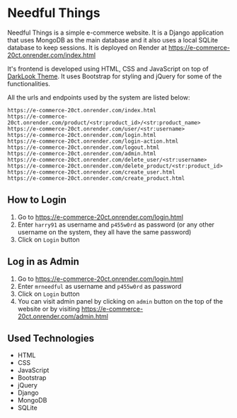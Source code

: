 # Needful Things

Needful Things is a simple e-commerce website. It is a Django application that uses MongoDB as the main database and it also uses a local SQLite database to keep sessions. It is deployed on Render at https://e-commerce-20ct.onrender.com/index.html

It's frontend is developed using HTML, CSS and JavaScript on top of [DarkLook Theme](https://github.com/DarkLookTheme/DarkLookTheme.github.io). It uses Bootstrap for styling and jQuery for some of the functionalities.

All the urls and endpoints used by the system are listed below:

```
https://e-commerce-20ct.onrender.com/index.html
https://e-commerce-20ct.onrender.com/product/<str:product_id>/<str:product_name>
https://e-commerce-20ct.onrender.com/user/<str:username>
https://e-commerce-20ct.onrender.com/login.html
https://e-commerce-20ct.onrender.com/login-action.html
https://e-commerce-20ct.onrender.com/logout.html
https://e-commerce-20ct.onrender.com/admin.html
https://e-commerce-20ct.onrender.com/delete_user/<str:username>
https://e-commerce-20ct.onrender.com/delete_product/<str:product_id>
https://e-commerce-20ct.onrender.com/create_user.html
https://e-commerce-20ct.onrender.com/create_product.html
```

## How to Login

1. Go to https://e-commerce-20ct.onrender.com/login.html
2. Enter `harry91` as username and `p455w0rd` as password (or any other username on the system, they all have the same password)
3. Click on `Login` button

## Log in as Admin

1. Go to https://e-commerce-20ct.onrender.com/login.html
2. Enter `mrneedful` as username and `p455w0rd` as password
3. Click on `Login` button
4. You can visit admin panel by clicking on `admin` button on the top of the website or by visiting https://e-commerce-20ct.onrender.com/admin.html

## Used Technologies

- HTML
- CSS
- JavaScript
- Bootstrap
- jQuery
- Django
- MongoDB
- SQLite